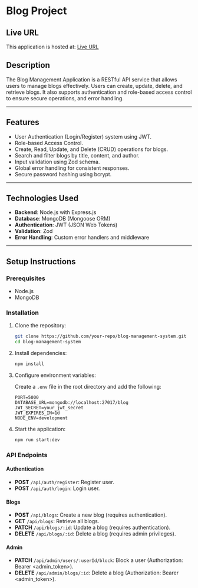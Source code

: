 # Blog Project

## Live URL

This application is hosted at: [Live URL](#)

## Description

The Blog Management Application is a RESTful API service that allows users to manage blogs effectively. Users can create, update, delete, and retrieve blogs. It also supports authentication and role-based access control to ensure secure operations, and error handling.

---

## Features

- User Authentication (Login/Register) system using JWT.
- Role-based Access Control.
- Create, Read, Update, and Delete (CRUD) operations for blogs.
- Search and filter blogs by title, content, and author.
- Input validation using Zod schema.
- Global error handling for consistent responses.
- Secure password hashing using bcrypt.

---

## Technologies Used

- **Backend**: Node.js with Express.js
- **Database**: MongoDB (Mongoose ORM)
- **Authentication**: JWT (JSON Web Tokens)
- **Validation**: Zod
- **Error Handling**: Custom error handlers and middleware

---

## Setup Instructions

### Prerequisites

- Node.js
- MongoDB

### Installation

1. Clone the repository:

   ```bash
   git clone https://github.com/your-repo/blog-management-system.git
   cd blog-management-system
   ```

2. Install dependencies:

   ```bash
   npm install
   ```

3. Configure environment variables:

   Create a `.env` file in the root directory and add the following:

   ```env
   PORT=5000
   DATABASE_URL=mongodb://localhost:27017/blog
   JWT_SECRET=your_jwt_secret
   JWT_EXPIRES_IN=1d
   NODE_ENV=development
   ```

4. Start the application:

   ```bash
   npm run start:dev
   ```

### API Endpoints

#### Authentication

- **POST** `/api/auth/register`: Register user.
- **POST** `/api/auth/login`: Login user.

#### Blogs

- **POST** `/api/blogs`: Create a new blog (requires authentication).
- **GET** `/api/blogs`: Retrieve all blogs.
- **PATCH** `/api/blogs/:id`: Update a blog (requires authentication).
- **DELETE** `/api/blogs/:id`: Delete a blog (requires admin privileges).

#### Admin

- **PATCH** `/api/admin/users/:userId/block`: Block a user (Authorization: Bearer <admin_token>).
- **DELETE** `/api/admin/blogs/:id`: Delete a blog (Authorization: Bearer <admin_token>).

